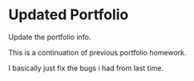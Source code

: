 # Updated Portfolio 

Update the portfolio info. 

This is a continuation of previous portfolio homework.

I basically just fix the bugs i had from last time. 
